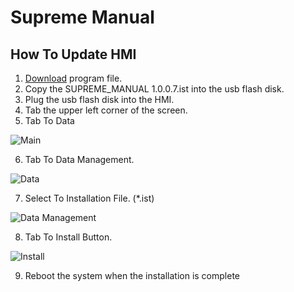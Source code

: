 # Supreme Manual
## How To Update HMI
 1. [Download](https://github.com/kubanmachine/SupremeManual/raw/main/SUPREME_MANUAL%20%201.0.0.7.ist) program file.
 2. Copy the SUPREME_MANUAL 1.0.0.7.ist into the usb flash disk.
 3. Plug the usb flash disk into the HMI.
 4. Tab the upper left corner of the screen.
 5. Tab To Data
 
 
![Main](https://github.com/KubanCoffeeRoasters/SupremeManual/assets/134377245/a7a25ad6-1e40-47f1-be4d-add417dc1cfd)



 6. Tab To Data Management.
 
 
![Data](https://github.com/KubanCoffeeRoasters/SupremeManual/assets/134377245/eec86d21-a544-4385-b42d-1a344b9d7b34)



 7. Select To Installation File. (*.ist)
 
 
![Data Management](https://github.com/KubanCoffeeRoasters/SupremeManual/assets/134377245/1127cccd-b07a-432d-8c49-7e8de6a03514)



 8. Tab To Install Button.


![Install](https://github.com/KubanCoffeeRoasters/SupremeManual/assets/134377245/2338ba58-e1be-4548-9bce-6d9ffbf12ec6)


 9. Reboot the system when the installation is complete
